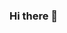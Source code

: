 ### Hi there 👋

<!--
- 🔭 I’m currently working on: nothing
- 🌱 I’m currently learning: HTML and Javascript
- 👯 I’m looking to collaborate on: web design
- 🤔 I’m looking for help with: HTML
- 📫 How to reach me: @Christtchin on Twitter
- 😄 Pronouns: he/him
-->
